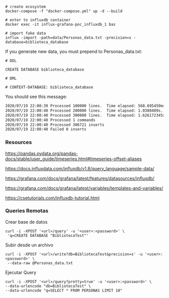 
```
# create ecosystem
docker-compose -f "docker-compose.yml" up -d --build

# enter to influxdb container
docker exec -it influx-grafana-poc_influxdb_1 bas

# import fake data
influx -import -path=data/Personas_data.txt -precision=s -database=biblioteca_database
```

If you generate new data, you must prepend to Personas_data.txt:
```
# DDL

CREATE DATABASE biblioteca_database

# DML

# CONTEXT-DATABASE: biblioteca_database

```

You should see this message: 
```bash
2020/07/19 22:00:39 Processed 100000 lines.  Time elapsed: 568.695459ms.  Points per second (PPS): 175841
2020/07/19 22:00:40 Processed 200000 lines.  Time elapsed: 1.0388489s.  Points per second (PPS): 192520
2020/07/19 22:00:40 Processed 300000 lines.  Time elapsed: 1.626172345s.  Points per second (PPS): 184482
2020/07/19 22:00:40 Processed 1 commands
2020/07/19 22:00:40 Processed 306721 inserts
2020/07/19 22:00:40 Failed 0 inserts

```

### Resources
https://pandas.pydata.org/pandas-docs/stable/user_guide/timeseries.html#timeseries-offset-aliases

https://docs.influxdata.com/influxdb/v1.8/query_language/sample-data/

https://grafana.com/docs/grafana/latest/features/datasources/influxdb/

https://grafana.com/docs/grafana/latest/variables/templates-and-variables/

https://csetutorials.com/influxdb-tutorial.html


### Queries Remotas

Crear base de datos
```
curl -i -XPOST '<url>/query' -u '<user>:<password>' \
 'q=CREATE DATABASE "BibliotecaTest"'
```

Subir desde un archivo
```
curl -i -XPOST '<url>/write?db=BibliotecaTest&precision=s' -u '<user>:<password>' \
 --data-raw @Personas_data.txt
```

Ejecutar Query
```
curl -i -XPOST '<url>/query?pretty=true' -u '<user>:<password>' \
--data-urlencode "db=BibliotecaTest" \
--data-urlencode "q=SELECT * FROM PERSONAS LIMIT 10"
```